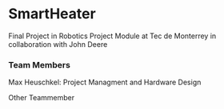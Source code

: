 # SmartHeater
Final Project in Robotics Project Module at Tec de Monterrey in collaboration with John Deere

### Team Members
Max Heuschkel: Project Managment and Hardware Design

Other Teammember
